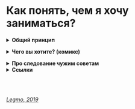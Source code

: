 # Как понять, чем я хочу заниматься? #

<details><summary><b>Общий принцип</b></summary><p>  
С моей точки зрения общий принцип такой:<br>
*находишь занятие, которое нравится тебе настолько, что готов заниматься им бесплатно. И занимаешься.*

Как работает:
- чтоб получать деньги надо стать мастером;
- чтоб стать мастером надо потратить на эту сферу намного больше времени, чем другие. Тебя зовут на вечеринку, а ты: "Не, я посижу отлажу программу (поиграю на гитаре / разучу движения / порисую...)". И так раз за разом. 
- потом количество потраченного времени перейдёт в качество. И ты станешь крутым специалистом в данном деле.
- если пытаешься заниматься тем, чего не любишь - ты просто не сможешь заставить себя тратить нужное количество времени. Никак не выйдет. Надо, чтоб эта деятельность была как компьютерная игра для подростка - пора спать (домой / в кино...), но очень хочется пройти этот уровень (поправить баг, сверстать страницу, дорисовать иллюстрацию...)
- и в целом, люди чувствует, когда кто-то любит своё дело (это невозможно подделать). А к тем кто любит своё дело обращаются чаще и охотнее.

<br></p></details>


<details><summary><b>Чего вы хотите? (комикс)</b></summary><p>  

![](https://raw.githubusercontent.com/Legmo/notes/master/Pic/destination_1.jpg)
![](https://raw.githubusercontent.com/Legmo/notes/master/Pic/destination_2.jpg)
![](https://raw.githubusercontent.com/Legmo/notes/master/Pic/destination_3.jpg)
![](https://raw.githubusercontent.com/Legmo/notes/master/Pic/destination_4.jpg)
![](https://raw.githubusercontent.com/Legmo/notes/master/Pic/destination_5.jpg)
![](https://raw.githubusercontent.com/Legmo/notes/master/Pic/destination_6.jpg)
![](https://raw.githubusercontent.com/Legmo/notes/master/Pic/destination_7.jpg)
![](https://raw.githubusercontent.com/Legmo/notes/master/Pic/destination_8.jpg)

<br></p></details>

<details><summary><b>Про следование чужим советам</b></summary><p>  
![](https://raw.githubusercontent.com/Legmo/notes/master/Pic/Quotes.jpg) 
<br></p></details>

<details><summary><b>Ссылки</b></summary><p>  

- [Пирог И - Анализ Предназначения Человека](https://www.ivanpirog.com/posts/analiz-prednaznacheniya-cheloveka/)
- [YouTube. Резанова Л - Поиск призвания: 5 выводов, которые сохранят 10 лет вашей жизни](https://www.youtube.com/watch?v=HJbI0jlOpwQ)
- [YouTube. Джобс С - Стив Джопс. Как понять, что ты хочешь действительно (Лекция в Стэнфордском университете, 2005)](https://www.youtube.com/watch?v=rd-0D8LHSTc)

<br></p></details>

<br> 
<br> 

*[Legmo, 2019](https://github.com/Legmo/notes/)*